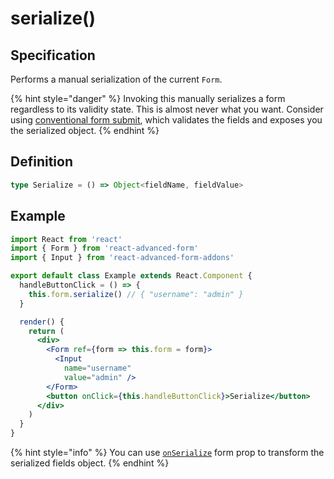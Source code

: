 # serialize\(\)

## Specification

Performs a manual serialization of the current `Form`.

{% hint style="danger" %}
Invoking this manually serializes a form regardless to its validity state. This is almost never what you want. Consider using [conventional form submit](../props/action.md), which validates the fields and exposes you the serialized object.
{% endhint %}

## Definition

```typescript
type Serialize = () => Object<fieldName, fieldValue>
```

## Example

```jsx
import React from 'react'
import { Form } from 'react-advanced-form'
import { Input } from 'react-advanced-form-addons'

export default class Example extends React.Component {
  handleButtonClick = () => {
    this.form.serialize() // { "username": "admin" }
  }

  render() {
    return (
      <div>
        <Form ref={form => this.form = form}>
          <Input
            name="username"
            value="admin" />
        </Form>
        <button onClick={this.handleButtonClick}>Serialize</button>
      </div>
    )
  }
}
```

{% hint style="info" %}
You can use [`onSerialize`](../callbacks/onserialize.md) form prop to transform the serialized fields object.
{% endhint %}

